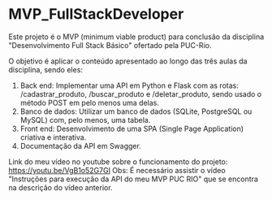 # MVP_FullStackDeveloper
Este projeto é o MVP (minimum viable product) para conclusão da disciplina "Desenvolvimento Full Stack Básico" ofertado pela PUC-Rio. 

O objetivo é aplicar o conteúdo apresentado ao longo das três aulas da disciplina, sendo eles:

1) Back end: Implementar uma API em Python e Flask com as rotas: /cadastrar_produto, /buscar_produto e /deletar_produto, sendo usado o método POST em pelo menos uma delas.
2) Banco de dados: Utilizar um banco de dados (SQLite, PostgreSQL ou MySQL) com, pelo menos, uma tabela.
3) Front end: Desenvolvimento de uma SPA (Single Page Application) criativa e interativa.
4) Documentação da API em Swagger.


Link do meu vídeo no youtube sobre o funcionamento do projeto: https://youtu.be/VgB1o52G7GI
Obs: É necessário assistir o vídeo "Instruções para execução da API do meu MVP PUC RIO" que se encontra na descrição do vídeo anterior.
